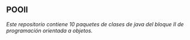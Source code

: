 ## POOII
*Este repositorio contiene 10 paquetes de clases de java del bloque II de programación orientada a objetos.*